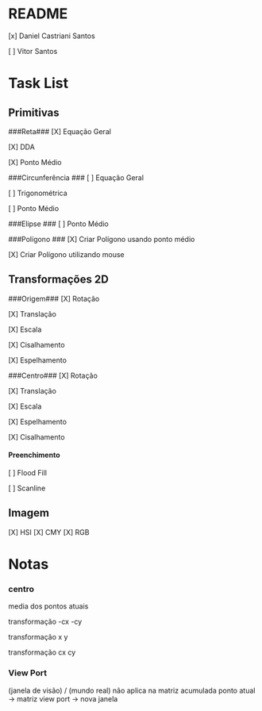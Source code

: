# README #

[x] Daniel Castriani Santos

[ ] Vitor Santos  

# Task List #

## Primitivas ##

###Reta###
[X] Equação Geral

[X] DDA

[X] Ponto Médio

###Circunferência ###
[ ] Equação Geral

[ ] Trigonométrica

[ ] Ponto Médio

###Elipse ###
[ ] Ponto Médio

###Polígono ###
[X] Criar Polígono usando ponto médio

[X] Criar Polígono utilizando mouse

## Transformações 2D ##

###Origem###
[X] Rotação

[X] Translação

[X] Escala

[X] Cisalhamento

[X] Espelhamento

###Centro###
[X] Rotação

[X] Translação

[X] Escala

[X] Espelhamento

[X] Cisalhamento

#### Preenchimento ####

[ ] Flood Fill

[ ] Scanline

## Imagem ##
[X] HSI
[X] CMY
[X] RGB

# Notas #
### centro ###
media dos pontos atuais

transformação -cx -cy

transformação x y

transformação cx cy

### View Port ###

(janela de visão) / (mundo real)
não aplica na matriz acumulada
ponto atual -> matriz view port -> nova janela